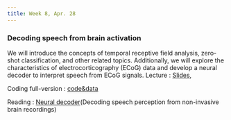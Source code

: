 ```yaml
---
title: Week 8, Apr. 28
---
```


### Decoding speech from brain activation

We will introduce the concepts of temporal receptive field analysis, zero-shot classification, and other related topics. Additionally, we will explore the characteristics of electrocorticography (ECoG) data and develop a neural decoder to interpret speech from ECoG signals.
Lecture
: [Slides](), 

Coding full-version 
: [code&data]()

Reading
:
[Neural decoder](https://www.nature.com/articles/s42256-023-00714-5)(Decoding speech perception from non-invasive brain recordings)
